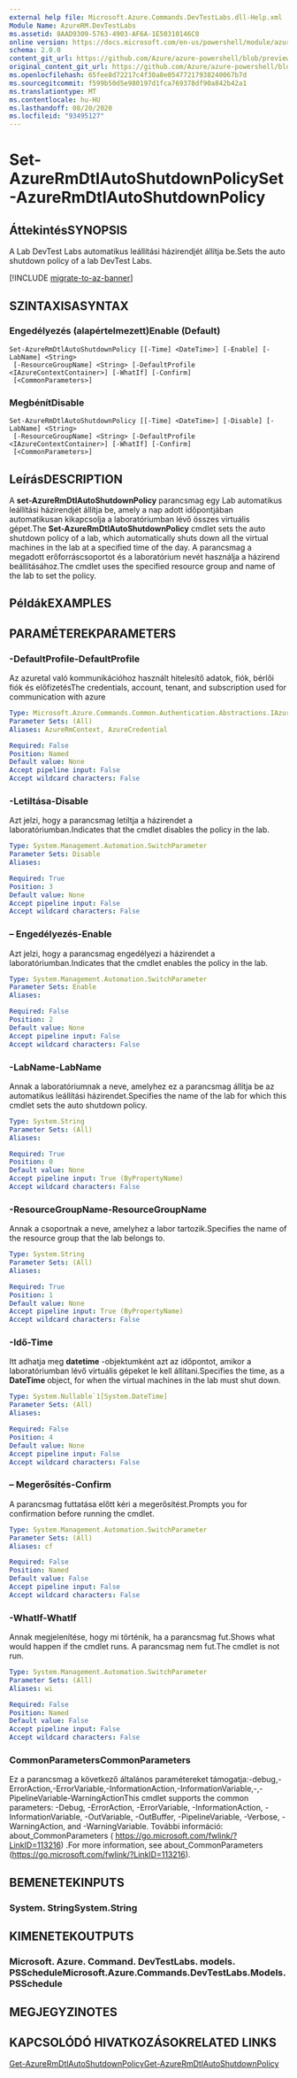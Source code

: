 ```yaml
---
external help file: Microsoft.Azure.Commands.DevTestLabs.dll-Help.xml
Module Name: AzureRM.DevTestLabs
ms.assetid: 8AAD9309-5763-4903-AF6A-1E50310146C0
online version: https://docs.microsoft.com/en-us/powershell/module/azurerm.devtestlabs/set-azurermdtlautoshutdownpolicy
schema: 2.0.0
content_git_url: https://github.com/Azure/azure-powershell/blob/preview/src/ResourceManager/DevTestLabs/Commands.DevTestLabs/help/Set-AzureRmDtlAutoShutdownPolicy.md
original_content_git_url: https://github.com/Azure/azure-powershell/blob/preview/src/ResourceManager/DevTestLabs/Commands.DevTestLabs/help/Set-AzureRmDtlAutoShutdownPolicy.md
ms.openlocfilehash: 65fee8d72217c4f30a8e05477217938240067b7d
ms.sourcegitcommit: f599b50d5e980197d1fca769378df90a842b42a1
ms.translationtype: MT
ms.contentlocale: hu-HU
ms.lasthandoff: 08/20/2020
ms.locfileid: "93495127"
---
```

# <span data-ttu-id="3c6eb-101">Set-AzureRmDtlAutoShutdownPolicy</span><span class="sxs-lookup"><span data-stu-id="3c6eb-101">Set-AzureRmDtlAutoShutdownPolicy</span></span>

## <span data-ttu-id="3c6eb-102">Áttekintés</span><span class="sxs-lookup"><span data-stu-id="3c6eb-102">SYNOPSIS</span></span>
<span data-ttu-id="3c6eb-103">A Lab DevTest Labs automatikus leállítási házirendjét állítja be.</span><span class="sxs-lookup"><span data-stu-id="3c6eb-103">Sets the auto shutdown policy of a lab DevTest Labs.</span></span>

[!INCLUDE [migrate-to-az-banner](../../includes/migrate-to-az-banner.md)]

## <span data-ttu-id="3c6eb-104">SZINTAXISA</span><span class="sxs-lookup"><span data-stu-id="3c6eb-104">SYNTAX</span></span>

### <span data-ttu-id="3c6eb-105">Engedélyezés (alapértelmezett)</span><span class="sxs-lookup"><span data-stu-id="3c6eb-105">Enable (Default)</span></span>
```
Set-AzureRmDtlAutoShutdownPolicy [[-Time] <DateTime>] [-Enable] [-LabName] <String>
 [-ResourceGroupName] <String> [-DefaultProfile <IAzureContextContainer>] [-WhatIf] [-Confirm]
 [<CommonParameters>]
```

### <span data-ttu-id="3c6eb-106">Megbénít</span><span class="sxs-lookup"><span data-stu-id="3c6eb-106">Disable</span></span>
```
Set-AzureRmDtlAutoShutdownPolicy [[-Time] <DateTime>] [-Disable] [-LabName] <String>
 [-ResourceGroupName] <String> [-DefaultProfile <IAzureContextContainer>] [-WhatIf] [-Confirm]
 [<CommonParameters>]
```

## <span data-ttu-id="3c6eb-107">Leírás</span><span class="sxs-lookup"><span data-stu-id="3c6eb-107">DESCRIPTION</span></span>
<span data-ttu-id="3c6eb-108">A **set-AzureRmDtlAutoShutdownPolicy** parancsmag egy Lab automatikus leállítási házirendjét állítja be, amely a nap adott időpontjában automatikusan kikapcsolja a laboratóriumban lévő összes virtuális gépet.</span><span class="sxs-lookup"><span data-stu-id="3c6eb-108">The **Set-AzureRmDtlAutoShutdownPolicy** cmdlet sets the auto shutdown policy of a lab, which automatically shuts down all the virtual machines in the lab at a specified time of the day.</span></span>
<span data-ttu-id="3c6eb-109">A parancsmag a megadott erőforráscsoportot és a laboratórium nevét használja a házirend beállításához.</span><span class="sxs-lookup"><span data-stu-id="3c6eb-109">The cmdlet uses the specified resource group and name of the lab to set the policy.</span></span>

## <span data-ttu-id="3c6eb-110">Példák</span><span class="sxs-lookup"><span data-stu-id="3c6eb-110">EXAMPLES</span></span>

## <span data-ttu-id="3c6eb-111">PARAMÉTEREK</span><span class="sxs-lookup"><span data-stu-id="3c6eb-111">PARAMETERS</span></span>

### <span data-ttu-id="3c6eb-112">-DefaultProfile</span><span class="sxs-lookup"><span data-stu-id="3c6eb-112">-DefaultProfile</span></span>
<span data-ttu-id="3c6eb-113">Az azuretal való kommunikációhoz használt hitelesítő adatok, fiók, bérlői fiók és előfizetés</span><span class="sxs-lookup"><span data-stu-id="3c6eb-113">The credentials, account, tenant, and subscription used for communication with azure</span></span>

```yaml
Type: Microsoft.Azure.Commands.Common.Authentication.Abstractions.IAzureContextContainer
Parameter Sets: (All)
Aliases: AzureRmContext, AzureCredential

Required: False
Position: Named
Default value: None
Accept pipeline input: False
Accept wildcard characters: False
```

### <span data-ttu-id="3c6eb-114">-Letiltása</span><span class="sxs-lookup"><span data-stu-id="3c6eb-114">-Disable</span></span>
<span data-ttu-id="3c6eb-115">Azt jelzi, hogy a parancsmag letiltja a házirendet a laboratóriumban.</span><span class="sxs-lookup"><span data-stu-id="3c6eb-115">Indicates that the cmdlet disables the policy in the lab.</span></span>

```yaml
Type: System.Management.Automation.SwitchParameter
Parameter Sets: Disable
Aliases:

Required: True
Position: 3
Default value: None
Accept pipeline input: False
Accept wildcard characters: False
```

### <span data-ttu-id="3c6eb-116">– Engedélyezés</span><span class="sxs-lookup"><span data-stu-id="3c6eb-116">-Enable</span></span>
<span data-ttu-id="3c6eb-117">Azt jelzi, hogy a parancsmag engedélyezi a házirendet a laboratóriumban.</span><span class="sxs-lookup"><span data-stu-id="3c6eb-117">Indicates that the cmdlet enables the policy in the lab.</span></span>

```yaml
Type: System.Management.Automation.SwitchParameter
Parameter Sets: Enable
Aliases:

Required: False
Position: 2
Default value: None
Accept pipeline input: False
Accept wildcard characters: False
```

### <span data-ttu-id="3c6eb-118">-LabName</span><span class="sxs-lookup"><span data-stu-id="3c6eb-118">-LabName</span></span>
<span data-ttu-id="3c6eb-119">Annak a laboratóriumnak a neve, amelyhez ez a parancsmag állítja be az automatikus leállítási házirendet.</span><span class="sxs-lookup"><span data-stu-id="3c6eb-119">Specifies the name of the lab for which this cmdlet sets the auto shutdown policy.</span></span>

```yaml
Type: System.String
Parameter Sets: (All)
Aliases:

Required: True
Position: 0
Default value: None
Accept pipeline input: True (ByPropertyName)
Accept wildcard characters: False
```

### <span data-ttu-id="3c6eb-120">-ResourceGroupName</span><span class="sxs-lookup"><span data-stu-id="3c6eb-120">-ResourceGroupName</span></span>
<span data-ttu-id="3c6eb-121">Annak a csoportnak a neve, amelyhez a labor tartozik.</span><span class="sxs-lookup"><span data-stu-id="3c6eb-121">Specifies the name of the resource group that the lab belongs to.</span></span>

```yaml
Type: System.String
Parameter Sets: (All)
Aliases:

Required: True
Position: 1
Default value: None
Accept pipeline input: True (ByPropertyName)
Accept wildcard characters: False
```

### <span data-ttu-id="3c6eb-122">-Idő</span><span class="sxs-lookup"><span data-stu-id="3c6eb-122">-Time</span></span>
<span data-ttu-id="3c6eb-123">Itt adhatja meg **datetime** -objektumként azt az időpontot, amikor a laboratóriumban lévő virtuális gépeket le kell állítani.</span><span class="sxs-lookup"><span data-stu-id="3c6eb-123">Specifies the time, as a **DateTime** object, for when the virtual machines in the lab must shut down.</span></span>

```yaml
Type: System.Nullable`1[System.DateTime]
Parameter Sets: (All)
Aliases:

Required: False
Position: 4
Default value: None
Accept pipeline input: False
Accept wildcard characters: False
```

### <span data-ttu-id="3c6eb-124">– Megerősítés</span><span class="sxs-lookup"><span data-stu-id="3c6eb-124">-Confirm</span></span>
<span data-ttu-id="3c6eb-125">A parancsmag futtatása előtt kéri a megerősítést.</span><span class="sxs-lookup"><span data-stu-id="3c6eb-125">Prompts you for confirmation before running the cmdlet.</span></span>

```yaml
Type: System.Management.Automation.SwitchParameter
Parameter Sets: (All)
Aliases: cf

Required: False
Position: Named
Default value: False
Accept pipeline input: False
Accept wildcard characters: False
```

### <span data-ttu-id="3c6eb-126">-WhatIf</span><span class="sxs-lookup"><span data-stu-id="3c6eb-126">-WhatIf</span></span>
<span data-ttu-id="3c6eb-127">Annak megjelenítése, hogy mi történik, ha a parancsmag fut.</span><span class="sxs-lookup"><span data-stu-id="3c6eb-127">Shows what would happen if the cmdlet runs.</span></span>
<span data-ttu-id="3c6eb-128">A parancsmag nem fut.</span><span class="sxs-lookup"><span data-stu-id="3c6eb-128">The cmdlet is not run.</span></span>

```yaml
Type: System.Management.Automation.SwitchParameter
Parameter Sets: (All)
Aliases: wi

Required: False
Position: Named
Default value: False
Accept pipeline input: False
Accept wildcard characters: False
```

### <span data-ttu-id="3c6eb-129">CommonParameters</span><span class="sxs-lookup"><span data-stu-id="3c6eb-129">CommonParameters</span></span>
<span data-ttu-id="3c6eb-130">Ez a parancsmag a következő általános paramétereket támogatja:-debug,-ErrorAction,-ErrorVariable,-InformationAction,-InformationVariable,-,-PipelineVariable-WarningAction</span><span class="sxs-lookup"><span data-stu-id="3c6eb-130">This cmdlet supports the common parameters: -Debug, -ErrorAction, -ErrorVariable, -InformationAction, -InformationVariable, -OutVariable, -OutBuffer, -PipelineVariable, -Verbose, -WarningAction, and -WarningVariable.</span></span> <span data-ttu-id="3c6eb-131">További információ: about_CommonParameters ( https://go.microsoft.com/fwlink/?LinkID=113216) .</span><span class="sxs-lookup"><span data-stu-id="3c6eb-131">For more information, see about_CommonParameters (https://go.microsoft.com/fwlink/?LinkID=113216).</span></span>

## <span data-ttu-id="3c6eb-132">BEMENETEK</span><span class="sxs-lookup"><span data-stu-id="3c6eb-132">INPUTS</span></span>

### <span data-ttu-id="3c6eb-133">System. String</span><span class="sxs-lookup"><span data-stu-id="3c6eb-133">System.String</span></span>

## <span data-ttu-id="3c6eb-134">KIMENETEK</span><span class="sxs-lookup"><span data-stu-id="3c6eb-134">OUTPUTS</span></span>

### <span data-ttu-id="3c6eb-135">Microsoft. Azure. Command. DevTestLabs. models. PSSchedule</span><span class="sxs-lookup"><span data-stu-id="3c6eb-135">Microsoft.Azure.Commands.DevTestLabs.Models.PSSchedule</span></span>

## <span data-ttu-id="3c6eb-136">MEGJEGYZI</span><span class="sxs-lookup"><span data-stu-id="3c6eb-136">NOTES</span></span>

## <span data-ttu-id="3c6eb-137">KAPCSOLÓDÓ HIVATKOZÁSOK</span><span class="sxs-lookup"><span data-stu-id="3c6eb-137">RELATED LINKS</span></span>

[<span data-ttu-id="3c6eb-138">Get-AzureRmDtlAutoShutdownPolicy</span><span class="sxs-lookup"><span data-stu-id="3c6eb-138">Get-AzureRmDtlAutoShutdownPolicy</span></span>](./Get-AzureRmDtlAutoShutdownPolicy.md)


